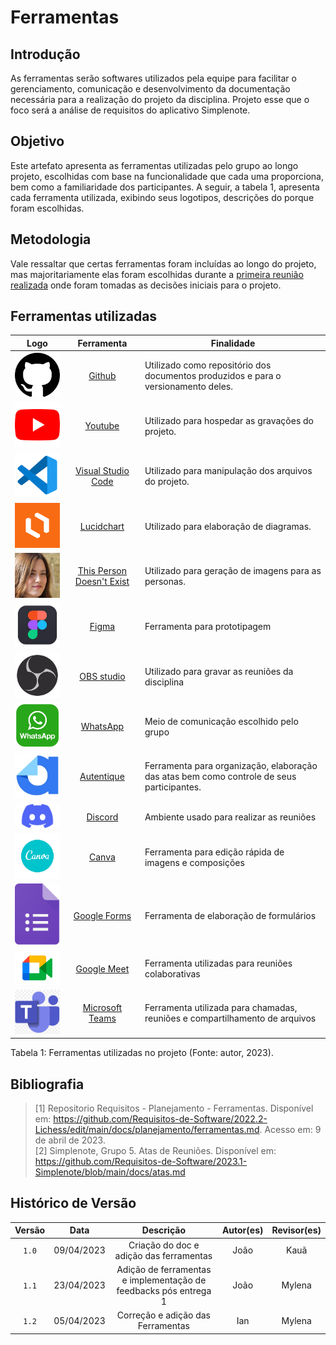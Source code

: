 # Ferramentas

## Introdução

As ferramentas serão softwares utilizados pela equipe para facilitar o gerenciamento, comunicação e desenvolvimento da documentação necessária para a realização do projeto da disciplina. Projeto esse que o foco será a análise de requisitos do aplicativo Simplenote.

## Objetivo
Este artefato apresenta as ferramentas utilizadas pelo grupo ao longo projeto, escolhidas com base na funcionalidade que cada uma proporciona, bem como a familiaridade dos participantes. A seguir, 
a tabela 1, apresenta cada ferramenta utilizada, exibindo seus logotipos, descrições do porque foram escolhidas. 

## Metodologia
Vale ressaltar que certas ferramentas foram incluídas ao longo do projeto, mas majoritariamente elas foram escolhidas durante a [primeira reunião realizada](https://github.com/Requisitos-de-Software/2023.1-Simplenote/blob/main/docs/atas.md) onde foram tomadas as decisões iniciais para o projeto.

## Ferramentas utilizadas

| Logo | Ferramenta | Finalidade |
| :-----: | :----: | ----------- |
| <img src="../img/github-icon.png" width="150px" /> | [Github](https://github.com)  | Utilizado como repositório dos documentos produzidos e para o versionamento deles.  |
| <img src="../img/youtube-icon.png" width="150px" /> | [Youtube](https://youtube.com) | Utilizado para hospedar as gravações do projeto. |
| <img src="../img/vscode-icon.png" width="150px" /> | [Visual Studio Code](https://code.visualstudio.com)  | Utilizado para manipulação dos arquivos do projeto. |
| <img src="../img/lucidchart.png" width="150px" /> | [Lucidchart](https://lucidchart.com) | Utilizado para elaboração de diagramas.  |
| <img src="../img/this-person-doesnt-exist.png" width="150px" /> | [This Person Doesn't Exist](https://this-person-does-not-exist.com/en) | Utilizado para geração de imagens para as personas. |
| <img src="../img/figma-icon.jpeg" width="150px" />| [Figma](https://www.figma.com)  | Ferramenta para prototipagem |
| <img src="../img/OBS-studio.png" width="150px" /> | [OBS studio](https://obsproject.com/) | Utilizado para gravar as reuniões da disciplina |
| <img src="../img/whatsapp.png" width="150px" /> | [WhatsApp](https://www.whatsapp.com/) | Meio de comunicação escolhido pelo grupo |
| <img src="../img/autentic.jpeg" width="150px" />| [Autentique](https://www.autentique.com.br) | Ferramenta para organização, elaboração das atas bem como controle de seus participantes. |
| <img src="../img/Discord.png" width="150px" /> | [Discord](https://discord.com/) |Ambiente usado para realizar as reuniões |
| <img src="../img/canva.png" width="150px" />| [Canva](https://www.canva.com) | Ferramenta para edição rápida de imagens e composições |
| <img src="../img/forms.png" width="150px" /> | [Google Forms](https://docs.google.com/forms/u/0/) | Ferramenta de elaboração de formulários |
| <img src="../img/meet.jpg" width="150px" />| [Google Meet](https://meet.google.com/) | Ferramenta utilizadas para reuniões colaborativas |
| <img src="../img/teams.png" width="150px" /> | [Microsoft Teams](https://www.microsoft.com/pt-br/microsoft-teams/) | Ferramenta utilizada para chamadas, reuniões e compartilhamento de arquivos |
<div>
<p>Tabela 1: Ferramentas utilizadas no projeto (Fonte: autor, 2023). </p>
</div>

## Bibliografia

> [1] Repositorio Requisitos - Planejamento - Ferramentas. Disponível em: <https://github.com/Requisitos-de-Software/2022.2-Lichess/edit/main/docs/planejamento/ferramentas.md>. Acesso em: 9 de abril de 2023. <br/>
> [2] Simplenote, Grupo 5. Atas de Reuniões. Disponível em: https://github.com/Requisitos-de-Software/2023.1-Simplenote/blob/main/docs/atas.md

## Histórico de Versão

| Versão | Data    | Descrição                 | Autor(es)     |  Revisor(es)  |
| :-: | :-: | :-: | :-: | :-: |
| `1.0` | 09/04/2023 | Criação do doc e adição das ferramentas | João | Kauã |
| `1.1` | 23/04/2023 | Adição de ferramentas e implementação de feedbacks pós entrega 1| João | Mylena |
| `1.2` | 05/04/2023 | Correção e adição das Ferramentas | Ian | Mylena |
